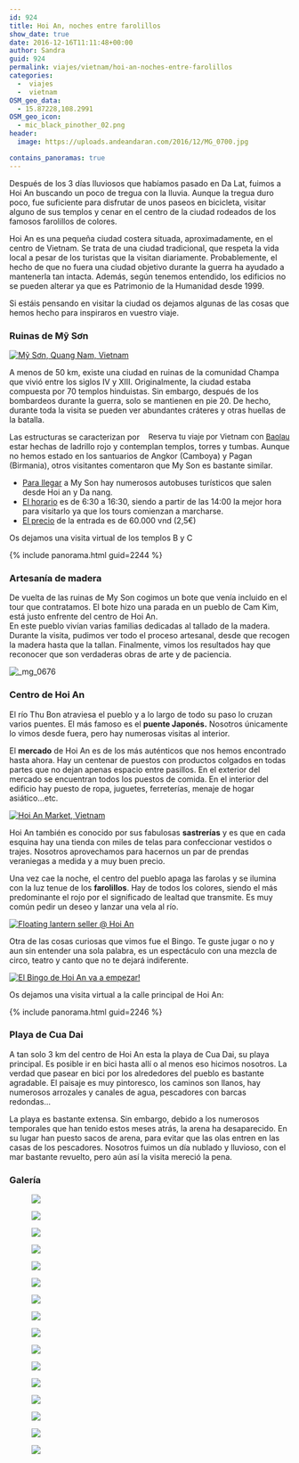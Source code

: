 ```yaml
---
id: 924
title: Hoi An, noches entre farolillos
show_date: true
date: 2016-12-16T11:11:48+00:00
author: Sandra
guid: 924
permalink: viajes/vietnam/hoi-an-noches-entre-farolillos
categories:
  -  viajes
  -  vietnam
OSM_geo_data:
  - 15.87228,108.2991
OSM_geo_icon:
  - mic_black_pinother_02.png
header:
  image: https://uploads.andeandaran.com/2016/12/MG_0700.jpg

contains_panoramas: true
---
```


Después de los 3 días lluviosos que habíamos pasado en Da Lat, fuimos a Hoi An buscando un poco de tregua con la lluvia. Aunque la tregua duro poco, fue suficiente para disfrutar de unos paseos en bicicleta, visitar alguno de sus templos y cenar en el centro de la ciudad rodeados de los famosos farolillos de colores.



Hoi An es una pequeña ciudad costera situada, aproximadamente, en el centro de Vietnam. Se trata de una ciudad tradicional, que respeta la vida local a pesar de los turistas que la visitan diariamente. Probablemente, el hecho de que no fuera una ciudad objetivo durante la guerra ha ayudado a mantenerla tan intacta. Además, según tenemos entendido, los edificios no se pueden alterar ya que es Patrimonio de la Humanidad desde 1999.



Si estáis pensando en visitar la ciudad os dejamos algunas de las cosas que hemos hecho para inspiraros en vuestro viaje.<!--more-->


### Ruinas de Mỹ Sơn


[<img loading="lazy"  src="https://live.staticflickr.com/412/30745540194_3663102b4e_c.jpg" alt="Mỹ Sơn, Quang Nam, Vietnam" />](https://www.flickr.com/photos/sitoo/30745540194/)


A menos de 50 km, existe una ciudad en ruinas de la comunidad Champa que vivió entre los siglos IV y XIII. Originalmente, la ciudad estaba compuesta por 70 templos hinduistas. Sin embargo, después de los bombardeos durante la guerra, solo se mantienen en pie 20. De hecho, durante toda la visita se pueden ver abundantes cráteres y otras huellas de la batalla.

<!-- Start shortcoder -->

<div id="baolau" style="text-align:center;float: right; margin-left: 15px;">
<span style="font-size: 10pt;">Reserva tu viaje por Vietnam con <a href="https://www.baolau.vn/?source=andeandaran" target="_blank">Baolau</a></span> 
</div><!-- End shortcoder v4.0.3-->

Las estructuras se caracterizan por estar hechas de ladrillo rojo y contemplan templos, torres y tumbas. Aunque no hemos estado en los santuarios de Angkor (Camboya) y Pagan (Birmania), otros visitantes comentaron que My Son es bastante similar.


<ul>
  <li>
    <span style="text-decoration: underline;">Para llegar</span> a My Son hay numerosos autobuses turísticos que salen desde Hoi an y Da nang.
  </li>
  <li>
    <span style="text-decoration: underline;">El horario</span> es de 6:30 a 16:30, siendo a partir de las 14:00 la mejor hora para visitarlo ya que los tours comienzan a marcharse.
  </li>
  <li>
    <span style="text-decoration: underline;">El precio</span> de la entrada es de 60.000 vnd (2,5€)
  </li>
</ul>


  Os dejamos una visita virtual de los templos B y C


{% include panorama.html guid=2244 %}

###     Artesanía de madera



  De vuelta de las ruinas de My Son cogimos un bote que venía incluido en el tour que contratamos. El bote hizo una parada en un pueblo de Cam Kim, está justo enfrente del centro de Hoi An.<br /> En este pueblo vivían varias familias dedicadas al tallado de la madera. Durante la visita, pudimos ver todo el proceso artesanal, desde que recogen la madera hasta que la tallan. Finalmente, vimos los resultados hay que reconocer que son verdaderas obras de arte y de paciencia.



  <img loading="lazy"  src="https://uploads.andeandaran.com/2016/12/MG_0676.jpg" alt="_mg_0676"  />


###     Centro de Hoi An



  El río Thu Bon atraviesa el pueblo y a lo largo de todo su paso lo cruzan varios puentes. El más famoso es el <strong>puente Japonés.</strong> Nosotros únicamente lo vimos desde fuera, pero hay numerosas visitas al interior.



  El <strong>mercado</strong> de Hoi An es de los más auténticos que nos hemos encontrado hasta ahora. Hay un centenar de puestos con productos colgados en todas partes que no dejan apenas espacio entre pasillos. En el exterior del mercado se encuentran todos los puestos de comida. En el interior del edificio hay puesto de ropa, juguetes, ferreterías, menaje de hogar asiático...etc.



  <a href="https://www.flickr.com/photos/sitoo/31619162645/"><img loading="lazy"  src="https://live.staticflickr.com/109/31619162645_3932a9e590_c.jpg" alt="Hoi An Market, Vietnam"/></a>



  Hoi An también es conocido por sus fabulosas <strong>sastrerías</strong> y es que en cada esquina hay una tienda con miles de telas para confeccionar vestidos o trajes. Nosotros aprovechamos para hacernos un par de prendas veraniegas a medida y a muy buen precio.



  Una vez cae la noche, el centro del pueblo apaga las farolas y se ilumina con la luz tenue de los <strong>farolillos</strong>. Hay de todos los colores, siendo el más predominante el rojo por el significado de lealtad que transmite. Es muy común pedir un deseo y lanzar una vela al río.



  <a href="https://www.flickr.com/photos/sitoo/31600304346/in/dateposted/"><img loading="lazy"  src="https://live.staticflickr.com/529/31600304346_a4e7dc16ca_c.jpg" alt="Floating lantern seller @ Hoi An"  /></a>



  Otra de las cosas curiosas que vimos fue el Bingo. Te guste jugar o no y aun sin entender una sola palabra, es un espectáculo  con una mezcla de circo, teatro y canto que no te dejará indiferente.



  <a href="https://www.flickr.com/photos/sitoo/31281837450/in/dateposted/"><img loading="lazy"  src="https://live.staticflickr.com/339/31281837450_169a140425_c.jpg" alt="El Bingo de Hoi An va a empezar!"  /></a>



  Os dejamos una visita virtual a la calle principal de Hoi An:


{% include panorama.html guid=2246 %}

###     Playa de Cua Dai



  A tan solo 3 km del centro de Hoi An esta la playa de Cua Dai, su playa principal. Es posible ir en bici hasta allí o al menos eso hicimos nosotros. La verdad que pasear en bici por los alrededores del pueblo es bastante agradable. El paisaje es muy pintoresco, los caminos son llanos, hay numerosos arrozales y canales de agua, pescadores con barcas redondas...



  La playa es bastante extensa. Sin embargo, debido a los numerosos temporales que han tenido estos meses atrás, la arena ha desaparecido. En su lugar han puesto sacos de arena, para evitar que las olas entren en las casas de los pescadores. Nosotros fuimos un día nublado y lluvioso, con el mar bastante revuelto, pero aún así la visita mereció la pena.


###     Galería


<div id='gallery-18' class='gallery galleryid-924 gallery-columns-3 gallery-size-wcfixedheight'>
  <figure > 
  
  <div>
    <a href='https://uploads.andeandaran.com/2016/12/MG_0671.jpg'><img loading="lazy"  src="https://uploads.andeandaran.com/2016/12/MG_0671.jpg" /></a>
  </div></figure><figure > 
  
  <div>
    <a href='https://uploads.andeandaran.com/2016/12/MG_0651.jpg'><img loading="lazy"  src="https://uploads.andeandaran.com/2016/12/MG_0651.jpg" /></a>
  </div></figure><figure > 
  
  <div>
    <a href='https://uploads.andeandaran.com/2016/12/MG_0642.jpg'><img loading="lazy"  src="https://uploads.andeandaran.com/2016/12/MG_0642.jpg" /></a>
  </div></figure><figure > 
  
  <div>
    <a href='https://uploads.andeandaran.com/2016/12/MG_0601.jpg'><img loading="lazy"  src="https://uploads.andeandaran.com/2016/12/MG_0601.jpg" /></a>
  </div></figure><figure > 
  
  <div>
    <a href='https://uploads.andeandaran.com/2016/12/MG_0589.jpg'><img loading="lazy"  src="https://uploads.andeandaran.com/2016/12/MG_0589.jpg" /></a>
  </div></figure><figure > 
  
  <div>
    <a href='https://uploads.andeandaran.com/2016/12/MG_0666.jpg'><img loading="lazy"  src="https://uploads.andeandaran.com/2016/12/MG_0666.jpg" /></a>
  </div></figure><figure > 
  
  <div>
    <a href='https://uploads.andeandaran.com/2016/12/MG_0678.jpg'><img loading="lazy"  src="https://uploads.andeandaran.com/2016/12/MG_0678.jpg" /></a>
  </div></figure><figure > 
  
  <div>
    <a href='https://uploads.andeandaran.com/2016/12/MG_0676.jpg'><img loading="lazy"  src="https://uploads.andeandaran.com/2016/12/MG_0676.jpg" /></a>
  </div></figure><figure > 
  
  <div>
    <a href='https://uploads.andeandaran.com/2016/12/MG_0700.jpg'><img loading="lazy"  src="https://uploads.andeandaran.com/2016/12/MG_0700.jpg" /></a>
  </div></figure><figure > 
  
  <div>
    <a href='https://uploads.andeandaran.com/2016/12/MG_0683.jpg'><img loading="lazy"  src="https://uploads.andeandaran.com/2016/12/MG_0683.jpg" /></a>
  </div></figure><figure > 
  
  <div>
    <a href='https://uploads.andeandaran.com/2016/12/MG_0750.jpg'><img loading="lazy"  src="https://uploads.andeandaran.com/2016/12/MG_0750.jpg" /></a>
  </div></figure><figure > 
  
  <div>
    <a href='https://uploads.andeandaran.com/2016/12/MG_0745.jpg'><img loading="lazy"  src="https://uploads.andeandaran.com/2016/12/MG_0745.jpg" /></a>
  </div></figure><figure > 
  
  <div>
    <a href='https://uploads.andeandaran.com/2016/12/MG_0742.jpg'><img loading="lazy"  src="https://uploads.andeandaran.com/2016/12/MG_0742.jpg" /></a>
  </div></figure><figure > 
  
  <div>
    <a href='https://uploads.andeandaran.com/2016/12/MG_0725.jpg'><img loading="lazy"  src="https://uploads.andeandaran.com/2016/12/MG_0725.jpg" /></a>
  </div></figure><figure > 
  
  <div>
    <a href='https://uploads.andeandaran.com/2016/12/MG_0722.jpg'><img loading="lazy"  src="https://uploads.andeandaran.com/2016/12/MG_0722.jpg" /></a>
  </div></figure><figure > 
  
  <div>
    <a href='https://uploads.andeandaran.com/2016/12/MG_0696.jpg'><img loading="lazy"  src="https://uploads.andeandaran.com/2016/12/MG_0696.jpg" /></a>
  </div></figure>
</div>